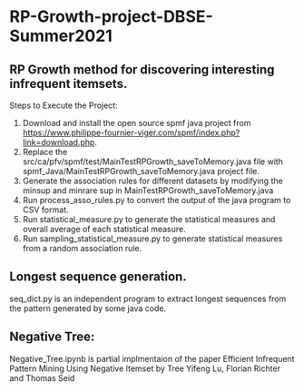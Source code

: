 # RP-Growth-project-DBSE-Summer2021
RP Growth method for discovering interesting infrequent itemsets.
--------------------------------------------------------------------------------------------------------------------------
Steps to Execute the Project:
1. Download and install the open source spmf java project from https://www.philippe-fournier-viger.com/spmf/index.php?link=download.php.
2. Replace the src/ca/pfv/spmf/test/MainTestRPGrowth_saveToMemory.java file with spmf_Java/MainTestRPGrowth_saveToMemory.java project file.
3. Generate the association rules for different datasets by modifying the minsup and minrare sup in MainTestRPGrowth_saveToMemory.java
4. Run process_asso_rules.py to convert the output of the java program to CSV format.
5. Run statistical_measure.py to generate the statistical measures and overall average of each statistical measure.
6. Run sampling_statistical_measure.py to generate statistical measures from a random association rule.

Longest sequence generation.
---------------------------------------------------------------------------------------------------------------------------
seq_dict.py is an independent program to extract longest sequences from the pattern generated by some java code.

Negative Tree:
---------------------------------------------------------------------------------------------------------------------------
Negative_Tree.ipynb is partial implmentaion of the paper Efficient Infrequent Pattern Mining Using Negative Itemset by Tree Yifeng Lu, Florian Richter and Thomas Seid
